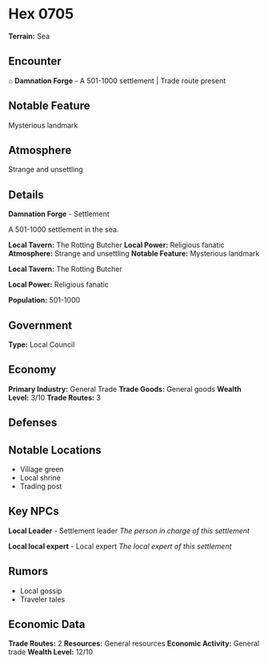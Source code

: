 # Hex 0705

**Terrain:** Sea

## Encounter
⌂ **Damnation Forge** - A 501-1000 settlement | Trade route present

## Notable Feature
Mysterious landmark

## Atmosphere
Strange and unsettling

## Details
**Damnation Forge** - Settlement

A 501-1000 settlement in the sea.

**Local Tavern:** The Rotting Butcher
**Local Power:** Religious fanatic
**Atmosphere:** Strange and unsettling
**Notable Feature:** Mysterious landmark

**Local Tavern:** The Rotting Butcher

**Local Power:** Religious fanatic

**Population:** 501-1000

## Government
**Type:** Local Council

## Economy
**Primary Industry:** General Trade
**Trade Goods:** General goods
**Wealth Level:** 3/10
**Trade Routes:** 3

## Defenses

## Notable Locations
- Village green
- Local shrine
- Trading post

## Key NPCs
**Local Leader** - Settlement leader
*The person in charge of this settlement*

**Local local expert** - Local expert
*The local expert of this settlement*

## Rumors
- Local gossip
- Traveler tales

## Economic Data
**Trade Routes:** 2
**Resources:** General resources
**Economic Activity:** General trade
**Wealth Level:** 12/10
